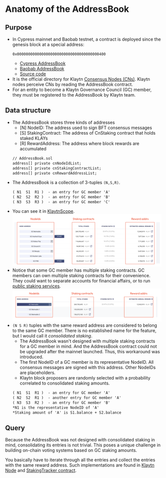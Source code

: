 # Anatomy of the AddressBook

## Purpose

- In Cypress mainnet and Baobab testnet, a contract is deployed since the genesis block at a special address:
  ```
  0x0000000000000000000000000000000000000400
  ```
  - [Cypress AddressBook](https://scope.klaytn.com/account/0x0000000000000000000000000000000000000400?tabId=contractCode)
  - [Baobab AddressBook](https://baobab.scope.klaytn.com/account/0x0000000000000000000000000000000000000400?tabId=contractCode)
  - [Source code](../contracts/legacy/AddressBook.sol)
- It is the official directory for Klaytn [Consensus Nodes (CNs)](https://docs.klaytn.foundation/content/klaytn/design/consensus-mechanism#consensus-mechanism-in-klaytn). Klaytn nodes perceive CNs by reading the AddressBook contract.
- For an entity to become a Klaytn Governance Council (GC) member, they must be registered to the AddressBook by Klaytn team.

## Data structure

- The AddressBook stores three kinds of addresses
  - [N] NodeID: The address used to sign BFT consensus messages
  - [S] StakingContract: The address of CnStaking contract that holds staked KLAYs
  - [R] RewardAddress: The address where block rewards are accumulated
  ```solidity
  // AddressBook.sol
  address[] private cnNodeIdList;
  address[] private cnStakingContractList;
  address[] private cnRewardAddressList;
  ```
- The AddressBook is a collection of 3-tuples `(N,S,R)`.
  ```
  ( N1  S1  R1 )  - an entry for GC member 'A'
  ( N2  S2  R2 )  - an entry for GC member 'B'
  ( N3  S3  R3 )  - an entry for GC member 'C'
  ```
- You can see it in [KlaytnScope](https://scope.klaytn.com/gcinfo/council).
  ![gcinfo.png](./gcinfo.png)
- Notice that some GC member has multiple staking contracts. GC members can own multiple staking contracts for their convenience. They could want to separate accounts for financial affairs, or to run [public staking services](https://klayportal.hashquark.io/#/).
  ![gcinfo2.png](./gcinfo2.png)
- `(N S R)` tuples with the same reward address are considered to belong to the same GC member. There is no established name for the feature, but I would call it *consolidated staking*.
  - The AddressBook wasn't designed with multiple staking contracts for a GC member in mind. And the AddressBook contract could not be upgraded after the mainnet launched. Thus, this workaround was introduced.
  - The first NodeID of a GC member is its representative NodeID. All consensus messages are signed with this address. Other NodeIDs are placeholders.
  - Klaytn block proposers are randomly selected with a probability correlated to consolidated staking amounts.
  ```
  ( N1  S1  R1 )  - an entry for GC member 'A'
  ( N2  S2  R1 )  - another entry for GC member 'A'
  ( N3  S3  R2 )  - an entry for GC member 'B'
  *N1 is the representative NodeID of 'A'
  *Staking amount of 'A' is S1.balance + S2.balance
  ```

## Query

Because the AddressBook was not designed with consolidated staking in mind, consolidating its entries is not trivial. This poses a unique challenge in building on-chain voting systems based on GC staking amounts.

You basically have to iterate through all the entries and collect the entries with the same reward address. Such implementations are found in [Klaytn Node](https://github.com/klaytn/klaytn/blob/v1.10.0/reward/staking_info.go#L201) and [StakingTracker contract](../contract/StakingTracker.sol).

